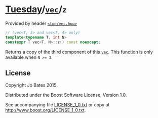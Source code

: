 [Tuesday](../../../README.md)/[`vec`](../../headers/vec.md)/`z`
===============================================================
Provided by header [`<tue/vec.hpp>`](../../headers/vec.md)

```c++
// (vec<T, 3> and vec<T, 4> only)
template<typename T, int N>
constexpr T vec<T, N>::z() const noexcept;
```

Returns a copy of the third component of this [`vec`](../../headers/vec.md).
This function is only available when `N >= 3`.

License
-------
Copyright Jo Bates 2015.

Distributed under the Boost Software License, Version 1.0.

See accompanying file [LICENSE_1_0.txt](../../../LICENSE_1_0.txt) or copy at
http://www.boost.org/LICENSE_1_0.txt.

